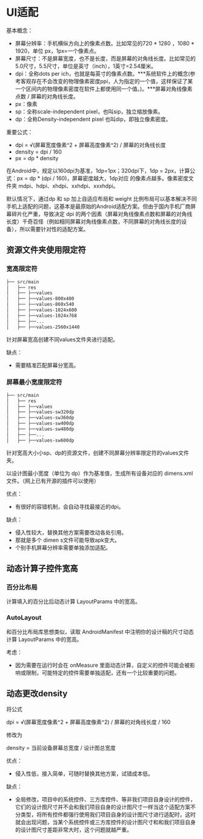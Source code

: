 # UI适配

基本概念：

- 屏幕分辨率：手机横纵方向上的像素点数。比如常见的720 \* 1280 ，1080 \* 1920，单位 px，1px=一个像素点。
- 屏幕尺寸：不是屏幕宽度，也不是长度，而是屏幕的对角线长度。比如常见的5.0尺寸，5.5尺寸，单位是英寸（inch），1英寸=2.54厘米。
- dpi：全称dots per ich，也就是每英寸的像素点数。***系统软件上的概念(参考客观存在不会改变的物理像素密度ppi，人为指定的一个值，这样保证了某一个区间内的物理像素密度在软件上都使用同一个值。)。***屏幕对角线像素点数 / 屏幕的对角线长度。
- px：像素
- sp：全称scale-independent pixel，也叫sip，独立缩放像素。
- dp：全称Density-independent pixel 也叫dip，即独立像素密度。

重要公式：

- dpi = √(屏幕宽度像素^2 + 屏幕高度像素^2) / 屏幕的对角线长度
- density = dpi / 160
- px = dp * density

在Android中，规定以160dpi为基准，1dp=1px；320dpi下，1dp = 2px，计算公式：px = dp * (dpi / 160)，屏幕密度越大，1dp对应 的像素点越多。像素密度文件夹 mdpi、hdpi、xhdpi、xxhdpi、xxxhdpi。

默认情况下，通过dp 和 sp 加上自适应布局和 weight 比例布局可以基本解决不同手机上适配的问题，这基本是最原始的Android适配方案。但由于国内手机厂商屏幕碎片化严重，导致决定 dpi 的两个因素（屏幕对角线像素点数和屏幕的对角线长度）千奇百怪（例如相同屏幕对角线像素点数，不同屏幕的对角线长度的设备），所以需要针对性的适配方案。

## 资源文件夹使用限定符

### 宽高限定符

```txt
├── src/main
│   ├── res
│   ├── ├──values
│   ├── ├──values-800x480
│   ├── ├──values-860x540
│   ├── ├──values-1024x600
│   ├── ├──values-1024x768
│   ├── ├──...
│   ├── ├──values-2560x1440
```

针对屏幕宽高创建不同values文件夹进行适配。

缺点：

- 需要精准匹配屏幕分宽高。

### 屏幕最小宽度限定符

```txt
├── src/main
│   ├── res
│   ├── ├──values
│   ├── ├──values-sw320dp
│   ├── ├──values-sw360dp
│   ├── ├──values-sw400dp
│   ├── ├──values-sw480dp
│   ├── ├──...
│   ├── ├──values-sw600dp
```

针对宽高大小小sp、dp的资源文件，创建不同屏幕分辨率限定符的values文件夹。

以设计图最小宽度（单位为 dp）作为基准值，生成所有设备对应的 dimens.xml 文件。（网上已有开源的插件可以使用）

优点：

- 有很好的容错机制，会自动寻找最接近的dpi。

缺点：

- 侵入性较大，替换其他方案需要改动各处引用。
- 那就是多个 dimen s文件可能导致apk变大。
- 个别手机屏幕分辨率需要单独添加适配。

## 动态计算子控件宽高

### 百分比布局

计算填入的百分比后动态计算 LayoutParams 中的宽高。

### AutoLayout

和百分比布局库思想类似，读取 AndroidManifest 中注明你的设计稿的尺寸动态计算 LayoutParams 中的宽高。

考虑：

- 因为需要在运行时会在 onMeasure 里面动态计算，自定义的控件可能会被影响或限制，可能特定的控件需要单独适配，还有一个比较重要的问题。

## 动态更改density

将公式

dpi = √(屏幕宽度像素^2 + 屏幕高度像素^2) / 屏幕的对角线长度 / 160

修改为

density = 当前设备屏幕总宽度 / 设计图总宽度

优点：

- 侵入性低，接入简单，可随时替换其他方案，试错成本低。

缺点：

- 全局修改，项目中的系统控件、三方库控件、等非我们项目自身设计的控件，它们的设计图尺寸并不会和我们项目自身的设计图尺寸一样当这个适配方案不分类型，将所有控件都强行使用我们项目自身的设计图尺寸进行适配时，这时就会出现问题，当某个系统控件或三方库控件的设计图尺寸和和我们项目自身的设计图尺寸差距非常大时，这个问题就越严重。
